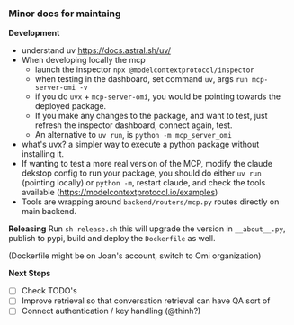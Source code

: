 ### Minor docs for maintaing

**Development**

- understand uv https://docs.astral.sh/uv/
- When developing locally the mcp
  - launch the inspector `npx @modelcontextprotocol/inspector`
  - when testing in the dashboard, set command `uv`, args `run mcp-server-omi -v`
  - if you do `uvx` + `mcp-server-omi`, you would be pointing towards the deployed package.
  - If you make any changes to the package, and want to test, just refresh the inspector dashboard, connect again, test.
  - An alternative to `uv run`, is `python -m mcp_server_omi`
- what's uvx? a simpler way to execute a python package without installing it.
- If wanting to test a more real version of the MCP, modify the claude dekstop config to run your package, you should do either `uv run` (pointing locally) or `python -m`, restart claude, and check the tools available (https://modelcontextprotocol.io/examples)
- Tools are wrapping around `backend/routers/mcp.py` routes directly on main backend.

**Releasing**
Run `sh release.sh` this will upgrade the version in `__about__.py`, publish to pypi, build and deploy the `Dockerfile` as well.

(Dockerfile might be on Joan's account, switch to Omi organization)


**Next Steps**
- [ ] Check TODO's
- [ ] Improve retrieval so that conversation retrieval can have QA sort of
- [ ] Connect authentication / key handling (@thinh?)